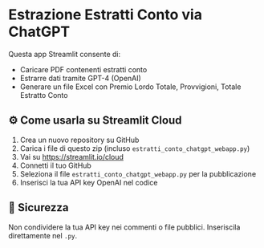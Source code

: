 # Estrazione Estratti Conto via ChatGPT

Questa app Streamlit consente di:
- Caricare PDF contenenti estratti conto
- Estrarre dati tramite GPT-4 (OpenAI)
- Generare un file Excel con Premio Lordo Totale, Provvigioni, Totale Estratto Conto

## ⚙️ Come usarla su Streamlit Cloud

1. Crea un nuovo repository su GitHub
2. Carica i file di questo zip (incluso `estratti_conto_chatgpt_webapp.py`)
3. Vai su https://streamlit.io/cloud
4. Connetti il tuo GitHub
5. Seleziona il file `estratti_conto_chatgpt_webapp.py` per la pubblicazione
6. Inserisci la tua API key OpenAI nel codice

## 🔐 Sicurezza
Non condividere la tua API key nei commenti o file pubblici. Inseriscila direttamente nel `.py`.

